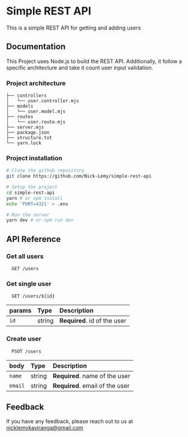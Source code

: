 
# Simple REST API

This is a simple REST API for getting and adding users

## Documentation

This Project uses Node.js to build the REST API. Additionally, it follow a specific architecture and take it count user input validation.

### Project architecture

```
├── controllers
│   └── user.controller.mjs
├── models
│   └── user.model.mjs
├── routes
│   └── user.route.mjs
├── server.mjs
├── package.json
├── structure.txt
└── yarn.lock
```

### Project installation

```bash
# Clone the github repository
git clone https://github.com/Nick-Lemy/simple-rest-api

# Setup the project
cd simple-rest-api
yarn # or npm install
echo 'PORT=4321' > .env

# Run the server
yarn dev # or npm run dev

```

## API Reference

### Get all users

```
  GET /users
```

### Get single user

```
  GET /users/${id}
```

| params     | Type     | Description                |
| :------- | :------- | :------------------------- |
| `id`   | string   | **Required**. id of the user|

### Create user

```
  PSOT /users
```

| body     | Type     | Description                |
| :------- | :------- | :------------------------- |
| `name`   | string   | **Required**. name of the user|
| `email`  | string   | **Required**. email of the user |

## Feedback

If you have any feedback, please reach out to us at <nicklemykayiranga@gmail.com>
